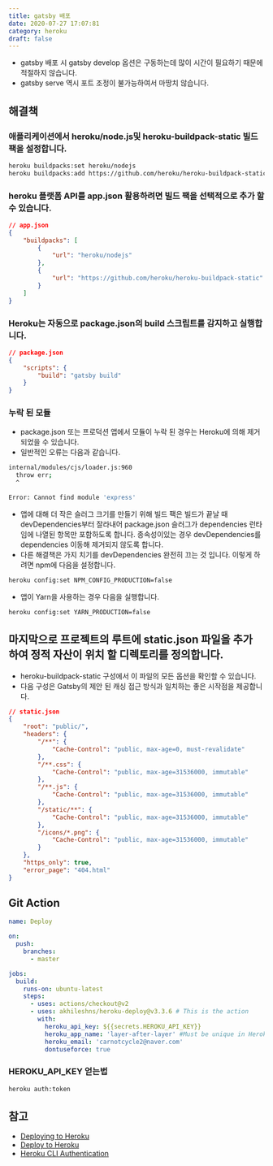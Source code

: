 ```yaml
---
title: gatsby 배포
date: 2020-07-27 17:07:81
category: heroku
draft: false
---
```


- gatsby 배포 시 gatsby develop 옵션은 구동하는데 많이 시간이 필요하기 때문에 적절하지 않습니다.
- gatsby serve 역시 포트 조정이 불가능하여서 마땅치 않습니다.

## 해결책

### 애플리케이션에서 heroku/node.js및 heroku-buildpack-static 빌드 팩을 설정합니다.

```bash
heroku buildpacks:set heroku/nodejs
heroku buildpacks:add https://github.com/heroku/heroku-buildpack-static.git
```

### heroku 플랫폼 API를 app.json 활용하려면 빌드 팩을 선택적으로 추가 할 수 있습니다.

```json
// app.json
{
	"buildpacks": [
		{
			"url": "heroku/nodejs"
		},
		{
			"url": "https://github.com/heroku/heroku-buildpack-static"
		}
	]
}
```

### Heroku는 자동으로 package.json의 build 스크립트를 감지하고 실행합니다.

```json
// package.json
{
	"scripts": {
		"build": "gatsby build"
	}
}
```

### 누락 된 모듈

- package.json 또는 프로덕션 앱에서 모듈이 누락 된 경우는 Heroku에 의해 제거되었을 수 있습니다.
- 일반적인 오류는 다음과 같습니다.

```zsh
internal/modules/cjs/loader.js:960
  throw err;
  ^

Error: Cannot find module 'express'
```

- 앱에 대해 더 작은 슬러그 크기를 만들기 위해 빌드 팩은 빌드가 끝날 때 devDependencies부터 잘라내어 package.json 슬러그가 dependencies 런타임에 나열된 항목만 포함하도록 합니다. 종속성이있는 경우 devDependencies를 dependencies 이동해 제거되지 않도록 합니다.
- 다른 해결책은 가지 치기를 devDependencies 완전히 끄는 것 입니다. 이렇게 하려면 npm에 다음을 설정합니다.

```zsh
heroku config:set NPM_CONFIG_PRODUCTION=false
```

- 앱이 Yarn을 사용하는 경우 다음을 실행합니다.

```zsh
heroku config:set YARN_PRODUCTION=false
```

## 마지막으로 프로젝트의 루트에 static.json 파일을 추가 하여 정적 자산이 위치 할 디렉토리를 정의합니다.

- heroku-buildpack-static 구성에서 이 파일의 모든 옵션을 확인할 수 있습니다.
- 다음 구성은 Gatsby의 제안 된 캐싱 접근 방식과 일치하는 좋은 시작점을 제공합니다.

```json
// static.json
{
	"root": "public/",
	"headers": {
		"/**": {
			"Cache-Control": "public, max-age=0, must-revalidate"
		},
		"/**.css": {
			"Cache-Control": "public, max-age=31536000, immutable"
		},
		"/**.js": {
			"Cache-Control": "public, max-age=31536000, immutable"
		},
		"/static/**": {
			"Cache-Control": "public, max-age=31536000, immutable"
		},
		"/icons/*.png": {
			"Cache-Control": "public, max-age=31536000, immutable"
		}
	},
	"https_only": true,
	"error_page": "404.html"
}
```

## Git Action

```yml
name: Deploy

on:
  push:
    branches:
      - master

jobs:
  build:
    runs-on: ubuntu-latest
    steps:
      - uses: actions/checkout@v2
      - uses: akhileshns/heroku-deploy@v3.3.6 # This is the action
        with:
          heroku_api_key: ${{secrets.HEROKU_API_KEY}}
          heroku_app_name: 'layer-after-layer' #Must be unique in Heroku
          heroku_email: 'carnotcycle2@naver.com'
          dontuseforce: true
```

### HEROKU_API_KEY 얻는법

```bash
heroku auth:token
```

## 참고

- [Deploying to Heroku](https://www.gatsbyjs.org/docs/deploying-to-heroku/)
- [Deploy to Heroku](https://github.com/marketplace/actions/deploy-to-heroku)
- [Heroku CLI Authentication](https://devcenter.heroku.com/articles/authentication)
